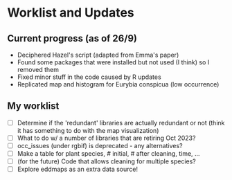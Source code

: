 # Worklist and Updates 

## Current progress (as of 26/9) 
- Deciphered Hazel's script (adapted from Emma's paper)
- Found some packages that were installed but not used (I think) so I removed them
- Fixed minor stuff in the code caused by R updates 
- Replicated map and histogram for Eurybia conspicua (low occurrence) 


## My worklist 
- [ ] Determine if the 'redundant' libraries are actually redundant or not (think it has something to do with the map visualization)
- [ ] What to do w/ a number of libraries that are retiring Oct 2023?
- [ ] occ_issues (under rgbif) is deprecated - any alternatives?
- [ ] Make a table for plant species, # initial, # after cleaning, time, ...
- [ ] (for the future) Code that allows cleaning for multiple species?
- [ ] Explore eddmaps as an extra data source! 

